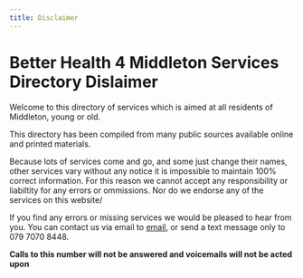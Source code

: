 ```yaml
---
title: Disclaimer
---
```


# Better Health 4 Middleton Services Directory Dislaimer

Welcome to this directory of services which is aimed at all
 residents of Middleton, young or old.

This directory has been compiled from many 
public sources available online and printed materials.

Because lots of services come and go, and some just change
their names, other services vary without any notice
it is impossible to maintain 100% correct information.
For this reason we cannot accept any responsibility or 
liabiltity for any errors or ommissions.
Nor do we endorse any of the services on this website/

If you find any errors or missing services we would be pleased
to hear from you. You can contact us via email to
 [email](mailto:betterhealth4middleton@gmail.com), or send a
text message only to 079 7070 8448.

**Calls to this number will not be answered and voicemails will
not be acted upon**
